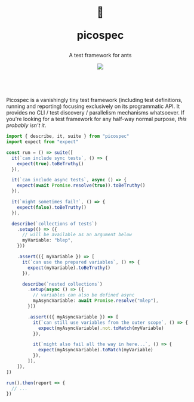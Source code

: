 <header>
  <div align="center">
    <h1>
      <p>🐜</p>
      <p>picospec</p>
    </h1>
    <p>A test framework for ants</p>
    <a href="https://www.npmjs.com/package/picospec">
      <img src="https://img.shields.io/npm/v/picospec?style=flat-square">
    </a>
  </div>
  <br/>
</header>

Picospec is a vanishingly tiny test framework (including test definitions, running and reporting) focusing exclusively on its programmatic API. It provides no CLI / test discovery / parallelism mechanisms whatsoever. If you're looking for a test framework for any half-way normal purpose, _this probably isn't it_.

```ts
import { describe, it, suite } from "picospec"
import expect from "expect"

const run = () => suite([
  it(`can include sync tests`, () => {
    expect(true).toBeTruthy()
  }),

  it(`can include async tests`, async () => {
    expect(await Promise.resolve(true)).toBeTruthy()
  }),

  it(`might sometimes fail!`, () => {
    expect(false).toBeTruthy()
  }),

  describe(`collections of tests`)
    .setup(() => ({
      // will be available as an argument below
      myVariable: "blep",
    }))

    .assert(({ myVariable }) => [
      it(`can use the prepared variables`, () => {
        expect(myVariable).toBeTruthy()
      }),

      describe(`nested collections`)
        .setup(async () => ({
          // variables can also be defined async
          myAsyncVariable: await Promise.resolve("mlep"),
        }))

        .assert(({ myAsyncVariable }) => [
          it(`can still use variables from the outer scope`, () => {
            expect(myAsyncVariable).not.toMatch(myVariable)
          }),

          it(`might also fail all the way in here...`, () => {
            expect(myAsyncVariable).toMatch(myVariable)
          }),
        ]),
    ]),
])

run().then(report => {
  // ...
})
```

